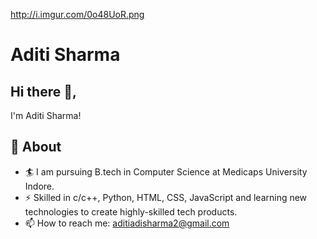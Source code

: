 http://i.imgur.com/0o48UoR.png 
# Aditi Sharma
## Hi there 👋,           
I'm Aditi Sharma!
## 🧐 About
- 🏄‍ I am pursuing B.tech in Computer Science at Medicaps University Indore.
- ⚡ Skilled in c/c++, Python, HTML, CSS, JavaScript and learning new technologies to create highly-skilled tech products.
- 📫 How to reach me: aditiadisharma2@gmail.com


<!---
aditi2802/aditi2802 is a ✨ special ✨ repository because its `README.md` (this file) appears on your GitHub profile.
You can click the Preview link to take a look at your changes.
--->

